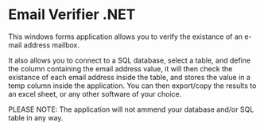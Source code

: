 # Email Verifier .NET

This windows forms application allows you to verify the existance of an e-mail address mailbox.

It also allows you to connect to a SQL database, select a table, and define the column containing the email address value, it will then check the existance of each email address inside the table, and stores the value in a temp column inside the application.
You can then export/copy the results to an excel sheet, or any other software of your choice.

PLEASE NOTE: The application will not ammend your database and/or SQL table in any way.
